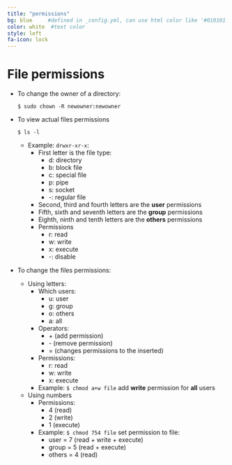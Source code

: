 ```yaml
---
title: "permissions"
bg: blue     #defined in _config.yml, can use html color like '#010101'
color: white  #text color
style: left
fa-icon: lock
---
```


# File permissions

- To change the owner of a directory:
  
  `$ sudo chown -R newowner:newowner`

- To view actual files permissions

  `$ ls -l`
  - Example: `drwxr-xr-x`:
    - First letter is the file type:
      - d: directory
      - b: block file
      - c: special file
      - p: pipe
      - s: socket
      - \-: regular file
    - Second, third and fourth letters are the **user** permissions
    - Fifth, sixth and seventh letters are the **group** permissions
    - Eighth, ninth and tenth letters are the **others** permissions
    - Permissions
      - r: read
      - w: write
      - x: execute
      - \-: disable


- To change the files permissions:
  - Using letters: 
    - Which users:
      - u: user
      - g: group
      - o: others
      - a: all
    - Operators:
      - \+ (add permission)
      - \- (remove permission)
      - = (changes permissions to the inserted)
    - Permissions: 
      - r: read
      - w: write
      - x: execute
    - Example: `$ chmod a+w file` add **write** permission for **all** users
  - Using numbers
    - Permissions: 
      - 4 (read)
      - 2 (write)
      - 1 (execute)
    - Example: `$ chmod 754 file` set permission to file:
      - user = 7 (read + write + execute)
      - group = 5 (read + execute)
      - others = 4 (read)
